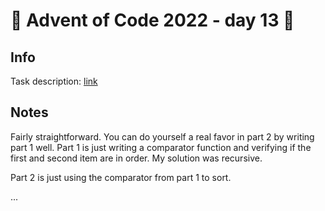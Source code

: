 # 🎄 Advent of Code 2022 - day 13 🎄

## Info

Task description: [link](https://adventofcode.com/2022/day/13)

## Notes

Fairly straightforward. You can do yourself a real favor in part 2 by writing part 1 well. Part 1 is just writing a comparator function and verifying if the first and second item are in order. My solution was recursive.

Part 2 is just using the comparator from part 1 to sort.

...